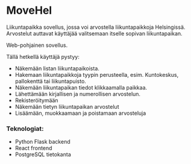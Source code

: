 # MoveHel
Liikuntapaikka sovellus, jossa voi arvostella liikuntapaikkoja Helsingissä. Arvostelut auttavat käyttäjää valitsemaan itselle sopivan liikuntapaikan. 

Web-pohjainen sovellus.

Tällä hetkellä käyttäjä pystyy:
- Näkemään listan liikuntapaikoista.
- Hakemaan liikuntapaikkoja tyypin perusteella, esim. Kuntokeskus, pallokenttä tai liikuntapuisto.
- Näkemään liikuntapaikan tiedot klikkaamalla paikkaa.
- Lähettämään kirjallisen ja numerollisen arvostelun.
- Rekisteröitymään
- Näkemään tietyn liikuntapaikan arvostelut
- Lisäämään, muokkaamaan ja poistamaan arvosteluja

### Teknologiat:
- Python Flask backend
- React frontend
- PostgreSQL tietokanta
